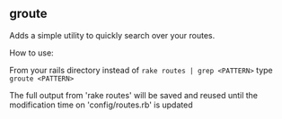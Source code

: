 ## groute

Adds a simple utility to quickly search over your routes.

How to use:

From your rails directory instead of `rake routes | grep <PATTERN>` type `groute <PATTERN>`

The full output from 'rake routes' will be saved and reused until the modification time on 'config/routes.rb' is
updated
